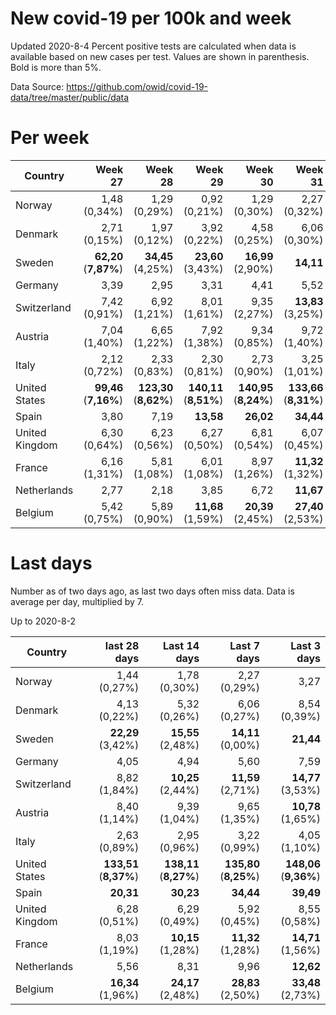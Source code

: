 # New covid-19 per 100k and week
Updated 2020-8-4
Percent positive tests are calculated when data is available based on new cases per test.  Values are shown in parenthesis.  Bold is more than 5%.

Data Source: https://github.com/owid/covid-19-data/tree/master/public/data

# Per week
|Country|Week 27|Week 28|Week 29|Week 30|Week 31|Week 32|
| --- | --: | --: | --: | --: | --: | --: |
|Norway|1,48 (0,34%) |1,29 (0,29%) |0,92 (0,21%) |1,29 (0,30%) |2,27 (0,32%) |0,00 |
|Denmark|2,71 (0,15%) |1,97 (0,12%) |3,92 (0,22%) |4,58 (0,25%) |6,06 (0,30%) |0,00 |
|Sweden|**62,20** (**7,87%**) |**34,45** (4,25%) |**23,60** (3,43%) |**16,99** (2,90%) |**14,11** |0,00 |
|Germany|3,39 |2,95 |3,31 |4,41 |5,52 |4,25 |
|Switzerland|7,42 (0,91%) |6,92 (1,21%) |8,01 (1,61%) |9,35 (2,27%) |**13,83** (3,25%) |3,96 |
|Austria|7,04 (1,40%) |6,65 (1,22%) |7,92 (1,38%) |9,34 (0,85%) |9,72 (1,40%) |6,61 |
|Italy|2,12 (0,72%) |2,33 (0,83%) |2,30 (0,81%) |2,73 (0,90%) |3,25 (1,01%) |2,76 (1,77%) |
|United States|**99,46** (**7,16%**) |**123,30** (**8,62%**) |**140,11** (**8,51%**) |**140,95** (**8,24%**) |**133,66** (**8,31%**) |**100,48** |
|Spain|3,80 |7,19 |**13,58** |**26,02** |**34,44** |0,00 |
|United Kingdom|6,30 (0,64%) |6,23 (0,56%) |6,27 (0,50%) |6,81 (0,54%) |6,07 (0,45%) |7,66 |
|France|6,16 (1,31%) |5,81 (1,08%) |6,01 (1,08%) |8,97 (1,26%) |**11,32** (1,32%) |0,00 |
|Netherlands|2,77 |2,18 |3,85 |6,72 |**11,67** |**12,71** |
|Belgium|5,42 (0,75%) |5,89 (0,90%) |**11,68** (1,59%) |**20,39** (2,45%) |**27,40** (2,53%) |0,00 |

# Last days
Number as of two days ago, as last two days often miss data.  Data is average per day, multiplied by 7.

Up to 2020-8-2

|Country|last 28 days|Last 14 days|Last 7 days|Last 3 days|
| --- | --: | --: | --: | --: |
|Norway|1,44 (0,27%)|1,78 (0,30%)|2,27 (0,29%)|3,27|
|Denmark|4,13 (0,22%)|5,32 (0,26%)|6,06 (0,27%)|8,54 (0,39%)|
|Sweden|**22,29** (3,42%)|**15,55** (2,48%)|**14,11** (0,00%)|**21,44**|
|Germany|4,05|4,94|5,60|7,59|
|Switzerland|8,82 (1,84%)|**10,25** (2,44%)|**11,59** (2,71%)|**14,77** (3,53%)|
|Austria|8,40 (1,14%)|9,39 (1,04%)|9,65 (1,35%)|**10,78** (1,65%)|
|Italy|2,63 (0,89%)|2,95 (0,96%)|3,22 (0,99%)|4,05 (1,10%)|
|United States|**133,51** (**8,37%**)|**138,11** (**8,27%**)|**135,80** (**8,25%**)|**148,06** (**9,36%**)|
|Spain|**20,31**|**30,23**|**34,44**|**39,49**|
|United Kingdom|6,28 (0,51%)|6,29 (0,49%)|5,92 (0,45%)|8,55 (0,58%)|
|France|8,03 (1,19%)|**10,15** (1,28%)|**11,32** (1,28%)|**14,71** (1,56%)|
|Netherlands|5,56|8,31|9,96|**12,62**|
|Belgium|**16,34** (1,96%)|**24,17** (2,48%)|**28,83** (2,50%)|**33,48** (2,73%)|
